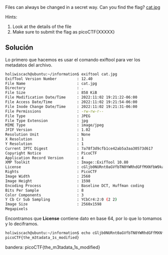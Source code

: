 Files can always be changed in a secret way. Can you find the flag? [cat.jpg](https://mercury.picoctf.net/static/e5825f58ef798fdd1af3f6013592a971/cat.jpg)

Hints:
1. Look at the details of the file
2. Make sure to submit the flag as picoCTF{XXXXX}

## Solución

Lo primero que hacemos es usar el comando exiftool para ver los metadatos del archivo.
``` bash
holiwiscach@ubuntu:~/information$ exiftool cat.jpg 
ExifTool Version Number         : 12.40
File Name                       : cat.jpg
Directory                       : .
File Size                       : 858 KiB
File Modification Date/Time     : 2022:11:02 19:21:22-06:00
File Access Date/Time           : 2022:11:02 19:21:54-06:00
File Inode Change Date/Time     : 2022:11:02 19:21:31-06:00
File Permissions                : -rw-rw-r--
File Type                       : JPEG
File Type Extension             : jpg
MIME Type                       : image/jpeg
JFIF Version                    : 1.02
Resolution Unit                 : None
X Resolution                    : 1
Y Resolution                    : 1
Current IPTC Digest             : 7a78f3d9cfb1ce42ab5a3aa30573d617
Copyright Notice                : PicoCTF
Application Record Version      : 4
XMP Toolkit                     : Image::ExifTool 10.80
License                         : cGljb0NURnt0aGVfbTN0YWRhdGFfMXNfbW9kaWZpZWR9
Rights                          : PicoCTF
Image Width                     : 2560
Image Height                    : 1598
Encoding Process                : Baseline DCT, Huffman coding
Bits Per Sample                 : 8
Color Components                : 3
Y Cb Cr Sub Sampling            : YCbCr4:2:0 (2 2)
Image Size                      : 2560x1598
Megapixels 
```

Encontramos que **License** contiene dato en base 64, por lo que lo tomamos y lo deciframos.
``` bash
holiwiscach@ubuntu:~/information$ echo cGljb0NURnt0aGVfbTN0YWRhdGFfMXNfbW9kaWZpZWR9 | base64 -d
picoCTF{the_m3tadata_1s_modified}
```



bandera:
picoCTF{the_m3tadata_1s_modified}